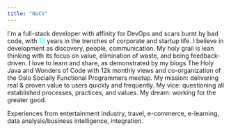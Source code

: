 ```yaml
---
title: "NoCV"
---
```

I'm a full-stack developer with affinity for DevOps and scars burnt by bad code, with <span style="color:#00ffff;">13</span> years in the trenches of corporate and startup life. I believe in development as discovery, people, communication. My holy grail is lean thinking with its focus on value, elimination of waste, and being feedback-driven. I love to learn and share, as demonstrated by my blogs The Holy Java and Wonders of Code with 12k monthly views and co-organization of the Oslo Socially Functional Programmers meetup. My mission: delivering real & proven value to users quickly and frequently. My vice: questioning all established processes, practices, and values. My dream: working for the greater good.

Experiences from entertainment industry, travel, e-commerce, e-learning, data analysis/business intelligence, integration.
